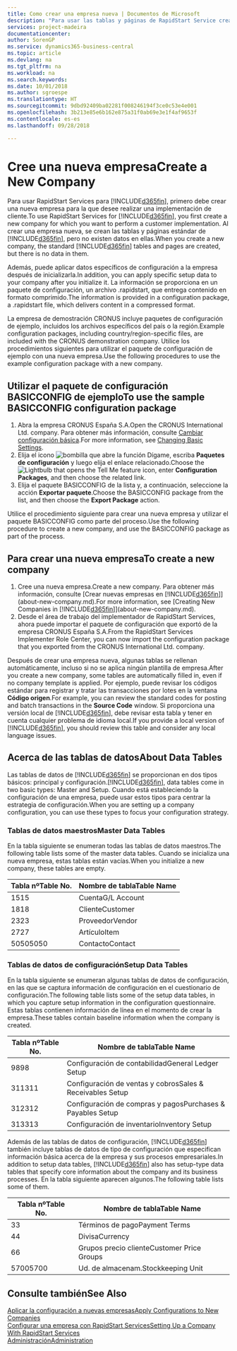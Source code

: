 ```yaml
---
title: Como crear una empresa nueva | Documentos de Microsoft
description: "Para usar las tablas y páginas de RapidStart Service creadas que no tienen datos."
services: project-madeira
documentationcenter: 
author: SorenGP
ms.service: dynamics365-business-central
ms.topic: article
ms.devlang: na
ms.tgt_pltfrm: na
ms.workload: na
ms.search.keywords: 
ms.date: 10/01/2018
ms.author: sgroespe
ms.translationtype: HT
ms.sourcegitcommit: 9dbd92409ba02281f008246194f3ce0c53e4e001
ms.openlocfilehash: 3b213e85e6b162e875a31f0ab69e3e1f4af9653f
ms.contentlocale: es-es
ms.lasthandoff: 09/28/2018

---
```

# <a name="create-a-new-company"></a><span data-ttu-id="08f18-103">Cree una nueva empresa</span><span class="sxs-lookup"><span data-stu-id="08f18-103">Create a New Company</span></span>
<span data-ttu-id="08f18-104">Para usar RapidStart Services para [!INCLUDE[d365fin](includes/d365fin_md.md)], primero debe crear una nueva empresa para la que desee realizar una implementación de cliente.</span><span class="sxs-lookup"><span data-stu-id="08f18-104">To use RapidStart Services for [!INCLUDE[d365fin](includes/d365fin_md.md)], you first create a new company for which you want to perform a customer implementation.</span></span> <span data-ttu-id="08f18-105">Al crear una empresa nueva, se crean las tablas y páginas estándar de [!INCLUDE[d365fin](includes/d365fin_md.md)], pero no existen datos en ellas.</span><span class="sxs-lookup"><span data-stu-id="08f18-105">When you create a new company, the standard [!INCLUDE[d365fin](includes/d365fin_md.md)] tables and pages are created, but there is no data in them.</span></span>

<span data-ttu-id="08f18-106">Además, puede aplicar datos específicos de configuración a la empresa después de inicializarla.</span><span class="sxs-lookup"><span data-stu-id="08f18-106">In addition, you can apply specific setup data to your company after you initialize it.</span></span> <span data-ttu-id="08f18-107">La información se proporciona en un paquete de configuración, un archivo .rapidstart, que entrega contenido en formato comprimido.</span><span class="sxs-lookup"><span data-stu-id="08f18-107">The information is provided in a configuration package, a .rapidstart file, which delivers content in a compressed format.</span></span>  

<span data-ttu-id="08f18-108">La empresa de demostración CRONUS incluye paquetes de configuración de ejemplo, incluidos los archivos específicos del país o la región.</span><span class="sxs-lookup"><span data-stu-id="08f18-108">Example configuration packages, including country/region-specific files, are included with the CRONUS demonstration company.</span></span> <span data-ttu-id="08f18-109">Utilice los procedimientos siguientes para utilizar el paquete de configuración de ejemplo con una nueva empresa.</span><span class="sxs-lookup"><span data-stu-id="08f18-109">Use the following procedures to use the example configuration package with a new company.</span></span>  

## <a name="to-use-the-sample-basicconfig-configuration-package"></a><span data-ttu-id="08f18-110">Utilizar el paquete de configuración BASICCONFIG de ejemplo</span><span class="sxs-lookup"><span data-stu-id="08f18-110">To use the sample BASICCONFIG configuration package</span></span>  
1. <span data-ttu-id="08f18-111">Abra la empresa CRONUS España S.A.</span><span class="sxs-lookup"><span data-stu-id="08f18-111">Open the CRONUS International Ltd. company.</span></span> <span data-ttu-id="08f18-112">Para obtener más información, consulte [Cambiar configuración básica](ui-change-basic-settings.md).</span><span class="sxs-lookup"><span data-stu-id="08f18-112">For more information, see [Changing Basic Settings](ui-change-basic-settings.md).</span></span>
2. <span data-ttu-id="08f18-113">Elija el icono ![bombilla que abre la función Dígame](media/ui-search/search_small.png "Dígame que desea hacer"), escriba **Paquetes de configuración** y luego elija el enlace relacionado.</span><span class="sxs-lookup"><span data-stu-id="08f18-113">Choose the ![Lightbulb that opens the Tell Me feature](media/ui-search/search_small.png "Tell me what you want to do") icon, enter **Configuration Packages**, and then choose the related link.</span></span>  
3. <span data-ttu-id="08f18-114">Elija el paquete BASICCONFIG de la lista y, a continuación, seleccione la acción **Exportar paquete**.</span><span class="sxs-lookup"><span data-stu-id="08f18-114">Choose the BASICCONFIG package from the list, and then choose the **Export Package** action.</span></span>  

<span data-ttu-id="08f18-115">Utilice el procedimiento siguiente para crear una nueva empresa y utilizar el paquete BASICCONFIG como parte del proceso.</span><span class="sxs-lookup"><span data-stu-id="08f18-115">Use the following procedure to create a new company, and use the BASICCONFIG package as part of the process.</span></span>  

## <a name="to-create-a-new-company"></a><span data-ttu-id="08f18-116">Para crear una nueva empresa</span><span class="sxs-lookup"><span data-stu-id="08f18-116">To create a new company</span></span>  
1. <span data-ttu-id="08f18-117">Cree una nueva empresa.</span><span class="sxs-lookup"><span data-stu-id="08f18-117">Create a new company.</span></span> <span data-ttu-id="08f18-118">Para obtener más información, consulte [Crear nuevas empresas en [!INCLUDE[d365fin](includes/d365fin_md.md)]](about-new-company.md).</span><span class="sxs-lookup"><span data-stu-id="08f18-118">For more information, see [Creating New Companies in [!INCLUDE[d365fin](includes/d365fin_md.md)]](about-new-company.md).</span></span>
2. <span data-ttu-id="08f18-119">Desde el área de trabajo del implementador de RapidStart Services, ahora puede importar el paquete de configuración que exportó de la empresa CRONUS España S.A.</span><span class="sxs-lookup"><span data-stu-id="08f18-119">From the RapidStart Services Implementer Role Center, you can now import the configuration package that you exported from the CRONUS International Ltd. company.</span></span>

<span data-ttu-id="08f18-120">Después de crear una empresa nueva, algunas tablas se rellenan automáticamente, incluso si no se aplica ningún plantilla de empresa.</span><span class="sxs-lookup"><span data-stu-id="08f18-120">After you create a new company, some tables are automatically filled in, even if no company template is applied.</span></span> <span data-ttu-id="08f18-121">Por ejemplo, puede revisar los códigos estándar para registrar y tratar las transacciones por lotes en la ventana **Código origen**.</span><span class="sxs-lookup"><span data-stu-id="08f18-121">For example, you can review the standard codes for posting and batch transactions in the **Source Code** window.</span></span> <span data-ttu-id="08f18-122">Si proporciona una versión local de [!INCLUDE[d365fin](includes/d365fin_md.md)], debe revisar esta tabla y tener en cuenta cualquier problema de idioma local.</span><span class="sxs-lookup"><span data-stu-id="08f18-122">If you provide a local version of [!INCLUDE[d365fin](includes/d365fin_md.md)], you should review this table and consider any local language issues.</span></span>

## <a name="about-data-tables"></a><span data-ttu-id="08f18-123">Acerca de las tablas de datos</span><span class="sxs-lookup"><span data-stu-id="08f18-123">About Data Tables</span></span>
<span data-ttu-id="08f18-124">Las tablas de datos de [!INCLUDE[d365fin](includes/d365fin_md.md)] se proporcionan en dos tipos básicos: principal y configuración.</span><span class="sxs-lookup"><span data-stu-id="08f18-124">[!INCLUDE[d365fin](includes/d365fin_md.md)], data tables come in two basic types: Master and Setup.</span></span> <span data-ttu-id="08f18-125">Cuando está estableciendo la configuración de una empresa, puede usar estos tipos para centrar la estrategia de configuración.</span><span class="sxs-lookup"><span data-stu-id="08f18-125">When you are setting up a company configuration, you can use these types to focus your configuration strategy.</span></span>  

### <a name="master-data-tables"></a><span data-ttu-id="08f18-126">Tablas de datos maestros</span><span class="sxs-lookup"><span data-stu-id="08f18-126">Master Data Tables</span></span>  
<span data-ttu-id="08f18-127">En la tabla siguiente se enumeran todas las tablas de datos maestros.</span><span class="sxs-lookup"><span data-stu-id="08f18-127">The following table lists some of the master data tables.</span></span> <span data-ttu-id="08f18-128">Cuando se inicializa una nueva empresa, estas tablas están vacías.</span><span class="sxs-lookup"><span data-stu-id="08f18-128">When you initialize a new company, these tables are empty.</span></span>  

|<span data-ttu-id="08f18-129">Tabla nº</span><span class="sxs-lookup"><span data-stu-id="08f18-129">Table No.</span></span>|<span data-ttu-id="08f18-130">Nombre de tabla</span><span class="sxs-lookup"><span data-stu-id="08f18-130">Table Name</span></span>|  
|-------------------|--------------------|  
|<span data-ttu-id="08f18-131">15</span><span class="sxs-lookup"><span data-stu-id="08f18-131">15</span></span>|<span data-ttu-id="08f18-132">Cuenta</span><span class="sxs-lookup"><span data-stu-id="08f18-132">G/L Account</span></span>|  
|<span data-ttu-id="08f18-133">18</span><span class="sxs-lookup"><span data-stu-id="08f18-133">18</span></span>|<span data-ttu-id="08f18-134">Cliente</span><span class="sxs-lookup"><span data-stu-id="08f18-134">Customer</span></span>|  
|<span data-ttu-id="08f18-135">23</span><span class="sxs-lookup"><span data-stu-id="08f18-135">23</span></span>|<span data-ttu-id="08f18-136">Proveedor</span><span class="sxs-lookup"><span data-stu-id="08f18-136">Vendor</span></span>|  
|<span data-ttu-id="08f18-137">27</span><span class="sxs-lookup"><span data-stu-id="08f18-137">27</span></span>|<span data-ttu-id="08f18-138">Artículo</span><span class="sxs-lookup"><span data-stu-id="08f18-138">Item</span></span>|  
|<span data-ttu-id="08f18-139">5050</span><span class="sxs-lookup"><span data-stu-id="08f18-139">5050</span></span>|<span data-ttu-id="08f18-140">Contacto</span><span class="sxs-lookup"><span data-stu-id="08f18-140">Contact</span></span>|  

### <a name="setup-data-tables"></a><span data-ttu-id="08f18-141">Tablas de datos de configuración</span><span class="sxs-lookup"><span data-stu-id="08f18-141">Setup Data Tables</span></span>  
<span data-ttu-id="08f18-142">En la tabla siguiente se enumeran algunas tablas de datos de configuración, en las que se captura información de configuración en el cuestionario de configuración.</span><span class="sxs-lookup"><span data-stu-id="08f18-142">The following table lists some of the setup data tables, in which you capture setup information in the configuration questionnaire.</span></span> <span data-ttu-id="08f18-143">Estas tablas contienen información de línea en el momento de crear la empresa.</span><span class="sxs-lookup"><span data-stu-id="08f18-143">These tables contain baseline information when the company is created.</span></span>  

|<span data-ttu-id="08f18-144">Tabla nº</span><span class="sxs-lookup"><span data-stu-id="08f18-144">Table No.</span></span>|<span data-ttu-id="08f18-145">Nombre de tabla</span><span class="sxs-lookup"><span data-stu-id="08f18-145">Table Name</span></span>|  
|-------------------|--------------------|  
|<span data-ttu-id="08f18-146">98</span><span class="sxs-lookup"><span data-stu-id="08f18-146">98</span></span>|<span data-ttu-id="08f18-147">Configuración de contabilidad</span><span class="sxs-lookup"><span data-stu-id="08f18-147">General Ledger Setup</span></span>|  
|<span data-ttu-id="08f18-148">311</span><span class="sxs-lookup"><span data-stu-id="08f18-148">311</span></span>|<span data-ttu-id="08f18-149">Configuración de ventas y cobros</span><span class="sxs-lookup"><span data-stu-id="08f18-149">Sales & Receivables Setup</span></span>|  
|<span data-ttu-id="08f18-150">312</span><span class="sxs-lookup"><span data-stu-id="08f18-150">312</span></span>|<span data-ttu-id="08f18-151">Configuración de compras y pagos</span><span class="sxs-lookup"><span data-stu-id="08f18-151">Purchases & Payables Setup</span></span>|  
|<span data-ttu-id="08f18-152">313</span><span class="sxs-lookup"><span data-stu-id="08f18-152">313</span></span>|<span data-ttu-id="08f18-153">Configuración de inventario</span><span class="sxs-lookup"><span data-stu-id="08f18-153">Inventory Setup</span></span>|  

<span data-ttu-id="08f18-154">Además de las tablas de datos de configuración, [!INCLUDE[d365fin](includes/d365fin_md.md)] también incluye tablas de datos de tipo de configuración que especifican información básica acerca de la empresa y sus procesos empresariales.</span><span class="sxs-lookup"><span data-stu-id="08f18-154">In addition to setup data tables, [!INCLUDE[d365fin](includes/d365fin_md.md)] also has setup-type data tables that specify core information about the company and its business processes.</span></span> <span data-ttu-id="08f18-155">En la tabla siguiente aparecen algunos.</span><span class="sxs-lookup"><span data-stu-id="08f18-155">The following table lists some of them.</span></span>  

|<span data-ttu-id="08f18-156">Tabla nº</span><span class="sxs-lookup"><span data-stu-id="08f18-156">Table No.</span></span>|<span data-ttu-id="08f18-157">Nombre de tabla</span><span class="sxs-lookup"><span data-stu-id="08f18-157">Table Name</span></span>|  
|-------------------|--------------------|  
|<span data-ttu-id="08f18-158">3</span><span class="sxs-lookup"><span data-stu-id="08f18-158">3</span></span>|<span data-ttu-id="08f18-159">Términos de pago</span><span class="sxs-lookup"><span data-stu-id="08f18-159">Payment Terms</span></span>|  
|<span data-ttu-id="08f18-160">4</span><span class="sxs-lookup"><span data-stu-id="08f18-160">4</span></span>|<span data-ttu-id="08f18-161">Divisa</span><span class="sxs-lookup"><span data-stu-id="08f18-161">Currency</span></span>|  
|<span data-ttu-id="08f18-162">6</span><span class="sxs-lookup"><span data-stu-id="08f18-162">6</span></span>|<span data-ttu-id="08f18-163">Grupos precio cliente</span><span class="sxs-lookup"><span data-stu-id="08f18-163">Customer Price Groups</span></span>|  
|<span data-ttu-id="08f18-164">5700</span><span class="sxs-lookup"><span data-stu-id="08f18-164">5700</span></span>|<span data-ttu-id="08f18-165">Ud. de almacenam.</span><span class="sxs-lookup"><span data-stu-id="08f18-165">Stockkeeping Unit</span></span>|

  

## <a name="see-also"></a><span data-ttu-id="08f18-166">Consulte también</span><span class="sxs-lookup"><span data-stu-id="08f18-166">See Also</span></span>  
[<span data-ttu-id="08f18-167">Aplicar la configuración a nuevas empresas</span><span class="sxs-lookup"><span data-stu-id="08f18-167">Apply Configurations to New Companies</span></span>](admin-apply-configuration-to-new-companies.md)  
[<span data-ttu-id="08f18-168">Configurar una empresa con RapidStart Services</span><span class="sxs-lookup"><span data-stu-id="08f18-168">Setting Up a Company With RapidStart Services</span></span>](admin-set-up-a-company-with-rapidstart.md)  
[<span data-ttu-id="08f18-169">Administración</span><span class="sxs-lookup"><span data-stu-id="08f18-169">Administration</span></span>](admin-setup-and-administration.md)

